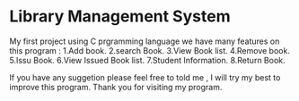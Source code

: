 # Library Management System 
My first project using C prgramming language 
we have many features on this program :
1.Add book.
2.search Book.
3.View Book list.
4.Remove book.
5.Issu Book.
6.View Issued Book list.
7.Student Information.
8.Return Book.

If you have any suggetion please feel free to told me , I will try my best to improve this program.
Thank you for visiting my program.
